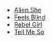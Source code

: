 * [Alien She](Alien%20She)
* [Feels Blind](Feels%20Blind)
* [Rebel Girl](Rebel%20Girl)
* [Tell Me So](Tell%20Me%20So)